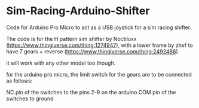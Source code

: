 # Sim-Racing-Arduino-Shifter
Code for Arduino Pro Micro to act as a USB joystick for a sim racing shifter.

The code is for the H pattern sim shifter
by Noctiluxx (https://www.thingiverse.com/thing:1274947), with a lower frame by zhxf to have 7 gears + reverse (https://www.thingiverse.com/thing:2492486). 

it will work with any other model too though.

for the arduino pro micro, the limit switch for the gears are to be connected as follows:

NC pin of the switches to the pins 2-9 on the arduino 
COM pin of the switches to ground



